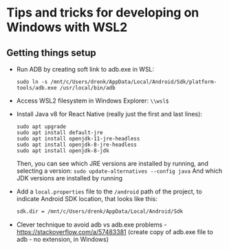 # Tips and tricks for developing on Windows with WSL2

## Getting things setup

* Run ADB by creating soft link to adb.exe in WSL:

    ```shell
    sudo ln -s /mnt/c/Users/drenk/AppData/Local/Android/Sdk/platform-tools/adb.exe /usr/local/bin/adb
    ```

* Access WSL2 filesystem in Windows Explorer: `\\wsl$`

* Install Java v8 for React Native (really just the first and last lines):

    ```shell
    sudo apt upgrade
    sudo apt install default-jre
    sudo apt install openjdk-11-jre-headless
    sudo apt install openjdk-8-jre-headless
    sudo apt install openjdk-8-jdk
    ```

    Then, you can see which JRE versions are installed by running, and selecting a version: `sudo update-alternatives --config java`
    And which JDK versions are installed by running

* Add a `local.properties` file to the `/android` path of the project, to indicate Android SDK location, that looks like this:

    ```bash
    sdk.dir = /mnt/c/Users/drenk/AppData/Local/Android/Sdk
    ```

* Clever technique to avoid adb vs adb.exe problems - https://stackoverflow.com/a/57483381 (create copy of adb.exe file to adb - no extension, in Windows)
